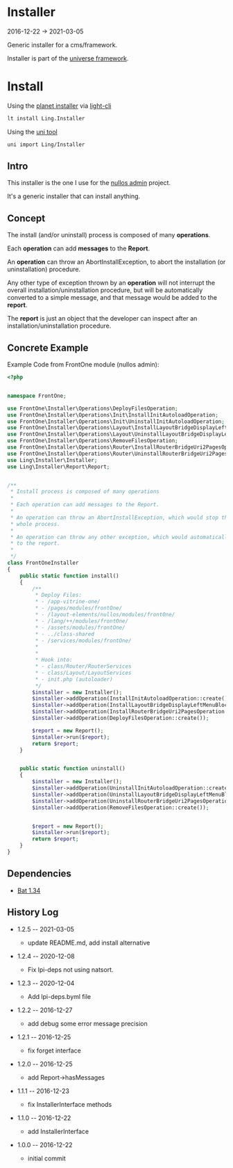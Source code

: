 Installer
===============
2016-12-22 -> 2021-03-05



Generic installer for a cms/framework.



Installer is part of the [universe framework](https://github.com/karayabin/universe-snapshot).


Install
=============


Using the [planet installer](https://github.com/lingtalfi/Light_PlanetInstaller) via [light-cli](https://github.com/lingtalfi/Light_Cli)
```bash
lt install Ling.Installer
```

Using the [uni tool](https://github.com/lingtalfi/universe-naive-importer)
```bash
uni import Ling/Installer
```



Intro
----------
This installer is the one I use for the [nullos admin](https://github.com/lingtalfi/nullos-admin) project.

It's a generic installer that can install anything.


Concept
----------

The install (and/or uninstall) process is composed of many **operations**.

Each **operation** can add **messages** to the **Report**.

An **operation** can throw an AbortInstallException, to abort the installation (or uninstallation) procedure.

Any other type of exception thrown by an **operation** will not interrupt the overall installation/uninstallation procedure,
but will be automatically converted to a simple message, and that message would be added to the **report**.

The **report** is just an object that the developer can inspect after an installation/uninstallation procedure.





Concrete Example
----------------

Example Code from FrontOne module (nullos admin):

```php
<?php


namespace FrontOne;

use FrontOne\Installer\Operations\DeployFilesOperation;
use FrontOne\Installer\Operations\Init\InstallInitAutoloadOperation;
use FrontOne\Installer\Operations\Init\UninstallInitAutoloadOperation;
use FrontOne\Installer\Operations\Layout\InstallLayoutBridgeDisplayLeftMenuBlockOperation;
use FrontOne\Installer\Operations\Layout\UninstallLayoutBridgeDisplayLeftMenuBlockOperation;
use FrontOne\Installer\Operations\RemoveFilesOperation;
use FrontOne\Installer\Operations\Router\InstallRouterBridgeUri2PagesOperation;
use FrontOne\Installer\Operations\Router\UninstallRouterBridgeUri2PagesOperation;
use Ling\Installer\Installer;
use Ling\Installer\Report\Report;


/**
 * Install process is composed of many operations
 *
 * Each operation can add messages to the Report.
 *
 * An operation can throw an AbortInstallException, which would stop the
 * whole process.
 *
 * An operation can throw any other exception, which would automatically be added
 * to the report.
 *
 */
class FrontOneInstaller
{
    public static function install()
    {
        /**
         * Deploy Files:
         * - /app-vitrine-one/
         * - /pages/modules/frontOne/
         * - /layout-elements/nullos/modules/frontOne/
         * - /lang/++/modules/frontOne/
         * - /assets/modules/frontOne/
         * - ../class-shared
         * - /services/modules/frontOne/
         *
         *
         * Hook into:
         * - class/Router/RouterServices
         * - class/Layout/LayoutServices
         * - init.php (autoloader)
         */
        $installer = new Installer();
        $installer->addOperation(InstallInitAutoloadOperation::create());
        $installer->addOperation(InstallLayoutBridgeDisplayLeftMenuBlockOperation::create());
        $installer->addOperation(InstallRouterBridgeUri2PagesOperation::create());
        $installer->addOperation(DeployFilesOperation::create());

        $report = new Report();
        $installer->run($report);
        return $report;
    }


    public static function uninstall()
    {
        $installer = new Installer();
        $installer->addOperation(UninstallInitAutoloadOperation::create());
        $installer->addOperation(UninstallLayoutBridgeDisplayLeftMenuBlockOperation::create());
        $installer->addOperation(UninstallRouterBridgeUri2PagesOperation::create());
        $installer->addOperation(RemoveFilesOperation::create());


        $report = new Report();
        $installer->run($report);
        return $report;
    }
}
```



Dependencies
-----------------
- [Bat 1.34](https://github.com/lingtalfi/Bat)  
 
 
 
History Log
------------------


- 1.2.5 -- 2021-03-05

    - update README.md, add install alternative

- 1.2.4 -- 2020-12-08

    - Fix lpi-deps not using natsort.

- 1.2.3 -- 2020-12-04

    - Add lpi-deps.byml file

- 1.2.2 -- 2016-12-27

    - add debug some error message precision 
    
- 1.2.1 -- 2016-12-25

    - fix forget interface
    
- 1.2.0 -- 2016-12-25

    - add Report->hasMessages

- 1.1.1 -- 2016-12-23

    - fix InstallerInterface methods
    
- 1.1.0 -- 2016-12-22

    - add InstallerInterface

- 1.0.0 -- 2016-12-22

    - initial commit 